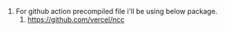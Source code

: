 1. For github action precompiled file i'll be using below package.
   1. https://github.com/vercel/ncc